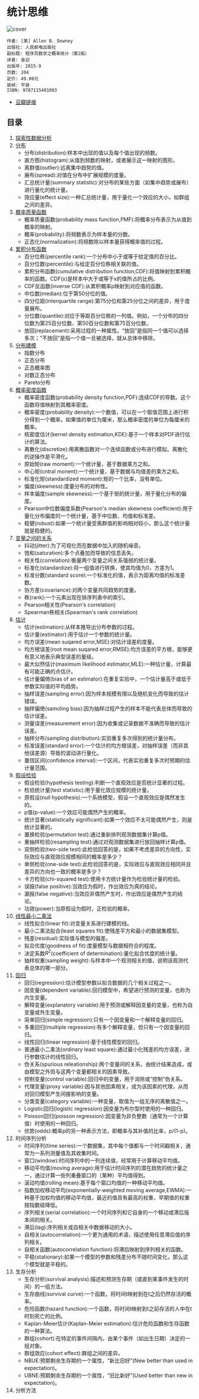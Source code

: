# 统计思维
![cover](https://img3.doubanio.com/lpic/s28278025.jpg)

    作者: [美] Allen B. Downey 
    出版社: 人民邮电出版社
    副标题: 程序员数学之概率统计（第2版）
    译者: 金迎 
    出版年: 2015-9
    页数: 204
    定价: 49.00元
    装帧: 平装
    ISBN: 9787115401083

- [豆瓣链接](https://book.douban.com/subject/26593825/)

## 目录
1. [探索性数据分析][70]
1. [分布][71]
    - 分布(distribution):样本中出现的值以及每个值出现的频数。
    - 直方图(histogram):从值到频数的映射，或者展示这一映射的图形。
    - 离群值(outlier):远离集中趋势的值。
    - 展布(spread):对值在分布中扩展规模的度量。
    - 汇总统计量(summary statistic):对分布的某些方面（如集中趋势或展布）进行量化的统计量。
    - 效应量(effect size):一种汇总统计量，用于量化一个效应的大小，如群组之间的差异。
1. [概率质量函数][72]
    - 概率质量函数(probability mass function,PMF):将概率分布表示为从值到概率的映射。
    - 概率(probability):将频数表示为样本量的分数。
    - 正态化(normalization):将频数除以样本量获得概率值的过程。
1. [累积分布函数][73]
    - 百分位秩(percentile rank):一个分布中小于或等于给定值的百分比。
    - 百分位数(percentile):与给定百分位秩相关联的值。
    - 累积分布函数(cumulative distribution function,CDF):将值映射到累积概率的函数。CDF(x)是样本中大于或等于x的值所占的比例。
    - CDF反函数(inverse CDF):从累积概率p映射到对应值的函数。
    - 中位数(median):位于第50分位的值。
    - 四分位距(interquartile range):第75分位和第25分位之间的差异，用于度量展布。
    - 分位数(quantile):对应于等距百分位秩的一列值。例如，一个分布的四分位数为第25百分位数、第50百分位数和第75百分位数。
    - 放回(replacement):采用过程的一种属性。“放回”是指同一个值可以选择多次；“不放回”是指一个值一旦被选择，就从总体中移除。
1. [分布建模][74]
    - 指数分布
    - 正态分布
    - 正态概率图
    - 对数正态分布
    - Pareto分布
1. [概率密度函数][75]
    - 概率密度函数(probability density function,PDF):连续CDF的导数。这个函数将值映射到其概率密度。
    - 概率密度(probability density):一个数值，可以在一个取值范围上进行积分得到一个概率。如果值的单位为厘米，那么概率密度的单位为每厘米的概率。
    - 核密度估计(kernel density estimation,KDE):基于一个样本对PDF进行估计的算法。
    - 离散化(discretize):用离散函数对一个连续函数或分布进行模拟。离散化的逆操作是平滑化。
    - 原始矩(raw moment):一个统计量，基于数据乘方之和。
    - 中心矩(cntral monent):一个统计量，基于数据与均值差的乘方之和。
    - 标准化矩(standardized moment):矩的一个比率，没有单位。
    - 偏度(skewness):度量分布的对称性。
    - 样本偏度(sample skewness):一个基于矩的统计量，用于量化分布的偏度。
    - Pearson中位数偏度系数(Pearson's median skewness coefficient):用于量化分布偏度的一个统计量，基于中位数、均值和标准差。
    - 稳健(robust):如果一个统计量受离群值的影响相对较小，那么这个统计量就是稳健的。
1. [变量之间的关系][76]
    - 抖动(jitter):为了可视化而在数据中加入的随机噪音。
    - 饱和(saturation):多个点叠加而导致的信息丢失。
    - 相关性(correlation):衡量两个变量之间关系强弱的统计量。
    - 标准化(standardize):将一组值进行转换，使其均值为0，方差为1。
    - 标准分数(standard score):一个标准化的值，表示为距离均值的标准差数。
    - 协方差(covariance):对两个变量共同趋势的度量。
    - 秩(rank):一个元素出现在排序列表中的索引。
    - Pearson相关性(Pearson's correlation)
    - Spearman秩相关(Spearman's rank correlation)
1. [估计][77]
    - 估计(estimation):从样本推导出分布参数的过程。
    - 估计量(estimator):用于估计一个参数的统计量。
    - 均方误差(mean suqared error,MSE):对估计误差的度量。
    - 均方根误差(root mean suqared error,RMSE):均方误差的平方根，能够更有意义地表示典型误差的量级。
    - 最大似然估计(maximum likelihood estimator,MLE):一种估计量，计算最有可能正确的点估计。
    - 估计量偏倚(bias of an estimator):在重复实验中，一个估计量高于或低于参数实际值的平均趋势。
    - 抽样误差(sampling error):因为样本规模有限以及随机变化而导致的估计错误。
    - 抽样偏倚(samoling bias):因为抽样过程产生的样本不能代表总体而导致的估计误差。
    - 测量误差(measurement error):因为收集或记录数据不准确而导致的估计误差。
    - 抽样分布(sampling distribution):实验重复多次得到的统计量分布。
    - 标准误差(standard error):一个估计的均方根误差，对抽样误差（而非其他误差源）导致的波动进行量化。
    - 置信区间(confidence interval):一个区间，代表实验重复多次时预期的估计量范围。
1. [假设检验][78]
    - 假设检验(hypothesis testing):判断一个直观效应是否统计显著的过程。
    - 检验统计量(test statistic):用于量化效应规模的统计量。
    - 原假设(null hypothesis):一个系统模型，假设一个直观效应是偶然发生的。
    - p值(p-value):一个效应可能偶然产生的概率。
    - 统计显著(statistically significant):如果一个效应不太可能偶然产生，则是统计显著的。
    - 置换检验(permutation test):通过重新排列观测数据集计算p值。
    - 重抽样检验(resampling test):通过对观测数据集进行放回抽样计算p值。
    - 双侧检验(two-side test):此检验回答的是，如果不考虑差异的方向性，实际效应与直观效应规模相同的概率是多少？
    - 单侧检验(one-side test):此检验回答的是，实际效应与直观效应相同并且差异的方向也一致的概率是多少？
    - 卡方检验(chi-squared test):使用卡方统计量作为检验统计量的检验。
    - 误报(false positive):当效应为假时，作出效应为真的结论。
    - 漏报(false negative):当效应非偶然产生时，作出效应是偶然产生的结论。
    - 功效(power):当原假设为假时，正检验的概率。
1. [线性最小二乘法][79]
    - 线性拟合(linear fit):对变量关系进行建模的线。
    - 最小二乘法拟合(least squares fit):使残差平方和最小的数据集模型。
    - 残差(residual):实际值与模型的偏差。
    - 拟合优度(goodness of fit):度量模型与数据相符合的程度。
    - 决定系数$R^2$(coefficient of determination):量化拟合优度的统计量。
    - 抽样权重(sampling weight):与样本中一个观测相关的值，说明该观测代表总体的哪一部分。
1. [回归][80]
    - 回归(regression):估计模型参数以拟合数据的几个相关过程之一。
    - 因变量(dependent variable):回归模型中，希望进行预测的变量，也称为内生变量。
    - 解释变量(explanatory variable):用于预测或解释因变量的变量，也称为自变量或外生变量。
    - 简单回归(simple regression):只有一个因变量和一个解释变量的回归。
    - 多重回归(multiple regression):有多个解释变量，但只有一个因变量的回归。
    - 线性回归(linear regression):基于线性模型的回归。
    - 普通最小二乘法(ordinary least square):通过最小化残差的均方误差，进行参数估计的线性回归。
    - 伪关系(spurious releationship):两个变量间的关系，由统计结果造成，或由模型之外但与这两个变量都相关的因素导致。
    - 控制变量(control variable):回归中的变量，用于消除或“控制”伪关系。
    - 代理变量(proxy variable):因与其他因素相关，成为该因素的代理，从而对回归模型产生间接影响的变量。
    - 分类变量(category variable):一种变量，取值为一组无序的离散值之一。
    - Logistic回归(logistic regression):因变量为布尔型时使用的一种回归。
    - Poisson回归(poisson regression):因变量为非负整数（通常为一个计算值）时使用的一种回归。
    - 优势(odds):概率p的另一种表示方法，即概率与其补值的比率，p/(1-p)。
1. 时间序列分析
    - 时间序列(time series):一个数据集，其中每个值都与一个时间戳相关，通常为一系列测量值及其收集时间。
    - 窗口(window):时间序列中的一列连续值，经常用于计算移动平均值。
    - 移动平均值(moving average):用于估计时间序列的潜在趋势的统计量之一，通过计算一些列重叠窗口的（某种）平均值得到。
    - 滚动均值(rolling mean):基于每个窗口均值的一种移动平均值。
    - 指数加权移动平均(exponentially-weighted moving average,EWMA):一种基于加权均值的移动平均值，最近的值具有最高的权重，早期值的权重按指数级降低。
    - 序列相关(serial correlation):一个时间序列和它自身的一个移动或滞后版本间的相关。
    - 滞后(lag):序列相关或自相关中数据移动的大小。
    - 自相关(autocorrelation):一个更为通用的术语，描述使用任意滞后值的序列相关。
    - 自相关函数(autocorrelation function):将滞后映射到序列相关的函数。
    - 平稳(stationary):如果一个模型的参数和残差分布不随时间变化，那么这个模型就是平稳的。
1. 生存分析
    - 生存分析(survival analysis):描述和预测生存期（或直到某事件发生的时间）的一组方法。
    - 生存曲线(survival curve):一个函数，将时间t映射到在t之后仍然存活的概率。
    - 危险函数(hazard function):一个函数，将时间t映射到t之前存活的人中在t时刻死亡的比例。
    - Kaplan-Meier估计(Kaplan-Meier estimation):估计危险函数和生存函数的一种算法。
    - 群组(cohort):在特定的事件间隔内，由某个事件（如出生日期）决定的一组对象。
    - 群组效应(cohort effect):群组之间的差异。
    - NBUE:预期剩余生存期的一个属性，“新比旧好”(New better than used in expectation)。
    - UBNE:预期剩余生存期的一个属性，“旧比新好”(Used better than new in expectation)。
1. 分析方法


[70]: explode.ipynb
[71]: distribution.ipynb
[72]: pmf.ipynb
[73]: cdf.ipynb
[74]: distribution-modeling.ipynb
[75]: pdf.ipynb
[76]: relation-of-variables.ipynb
[77]: estimation.ipynb
[78]: hypothesis-testing.ipynb
[79]: least-square-method.ipynb
[80]: regression.ipynb